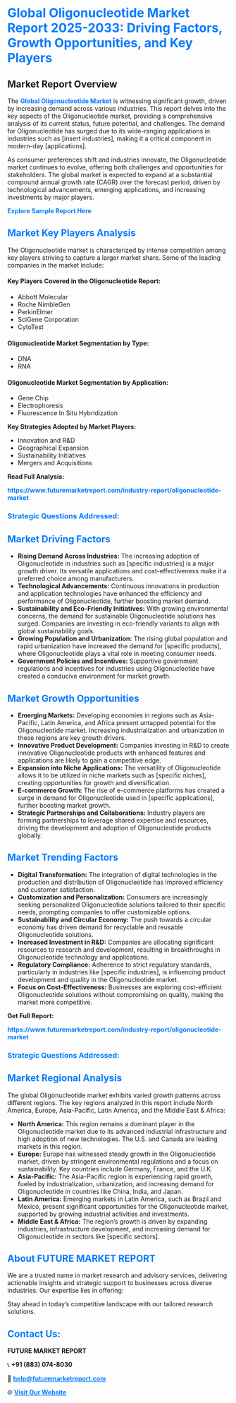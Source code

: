 <h1 style="color: #007BFF;">Global Oligonucleotide Market Report 2025-2033: Driving Factors, Growth Opportunities, and Key Players</h1>

<section id="overview">
<h2>Market Report Overview</h2>
<p>The <a href="https://www.futuremarketreport.com/industry-report/oligonucleotide-market" style="color: #007BFF; text-decoration: none;"><strong>Global Oligonucleotide Market</strong></a> is witnessing significant growth, driven by increasing demand across various industries. This report delves into the key aspects of the Oligonucleotide market, providing a comprehensive analysis of its current status, future potential, and challenges. The demand for Oligonucleotide has surged due to its wide-ranging applications in industries such as [insert industries], making it a critical component in modern-day [applications].</p>
<p>As consumer preferences shift and industries innovate, the Oligonucleotide market continues to evolve, offering both challenges and opportunities for stakeholders. The global market is expected to expand at a substantial compound annual growth rate (CAGR) over the forecast period, driven by technological advancements, emerging applications, and increasing investments by major players.</p>
</section>

<section id="overview">
<p><a href="https://www.futuremarketreport.com/request-sample/reportId=114539" style="color: #007BFF; text-decoration: none;"><strong>Explore Sample Report Here</strong></a></p>
</section>

<section id="key-players">
<h2 style="color: #007BFF;">Market Key Players Analysis</h2>
<p>The Oligonucleotide market is characterized by intense competition among key players striving to capture a larger market share. Some of the leading companies in the market include:</p>
<h4>Key Players Covered in the Oligonucleotide Report:</h4>
<ul><li>Abbott Molecular</li><li>Roche NimbleGen</li><li>PerkinElmer</li><li>SciGene Corporation</li><li>CytoTest</li></ul>
<h4>Oligonucleotide Market Segmentation by Type:</h4>
<ul><li>DNA</li><li>RNA</li></ul>

<h4>Oligonucleotide Market Segmentation by Application:</h4>
<ul><li>Gene Chip</li><li>Electrophoresis</li><li>Fluorescence In Situ Hybridization</li></ul>
<p><strong>Key Strategies Adopted by Market Players:</strong></p>
<ul>
<li>Innovation and R&D</li>
<li>Geographical Expansion</li>
<li>Sustainability Initiatives</li>
<li>Mergers and Acquisitions</li>
</ul>
</section>

<section>
<p><strong>Read Full Analysis: </strong></p><a href="https://www.futuremarketreport.com/industry-report/oligonucleotide-market" style="color: #007BFF; text-decoration: none;"><strong>https://www.futuremarketreport.com/industry-report/oligonucleotide-market</strong></a>
<h3 style="color: #007BFF;">Strategic Questions Addressed:</h3>
</section>

<section id="driving-factors">
<h2 style="color: #007BFF;">Market Driving Factors</h2>
<ul>
<li><strong>Rising Demand Across Industries:</strong> The increasing adoption of Oligonucleotide in industries such as [specific industries] is a major growth driver. Its versatile applications and cost-effectiveness make it a preferred choice among manufacturers.</li>
<li><strong>Technological Advancements:</strong> Continuous innovations in production and application technologies have enhanced the efficiency and performance of Oligonucleotide, further boosting market demand.</li>
<li><strong>Sustainability and Eco-Friendly Initiatives:</strong> With growing environmental concerns, the demand for sustainable Oligonucleotide solutions has surged. Companies are investing in eco-friendly variants to align with global sustainability goals.</li>
<li><strong>Growing Population and Urbanization:</strong> The rising global population and rapid urbanization have increased the demand for [specific products], where Oligonucleotide plays a vital role in meeting consumer needs.</li>
<li><strong>Government Policies and Incentives:</strong> Supportive government regulations and incentives for industries using Oligonucleotide have created a conducive environment for market growth.</li>
</ul>
</section>

<section id="growth-opportunities">
<h2 style="color: #007BFF;">Market Growth Opportunities</h2>
<ul>
<li><strong>Emerging Markets:</strong> Developing economies in regions such as Asia-Pacific, Latin America, and Africa present untapped potential for the Oligonucleotide market. Increasing industrialization and urbanization in these regions are key growth drivers.</li>
<li><strong>Innovative Product Development:</strong> Companies investing in R&D to create innovative Oligonucleotide products with enhanced features and applications are likely to gain a competitive edge.</li>
<li><strong>Expansion into Niche Applications:</strong> The versatility of Oligonucleotide allows it to be utilized in niche markets such as [specific niches], creating opportunities for growth and diversification.</li>
<li><strong>E-commerce Growth:</strong> The rise of e-commerce platforms has created a surge in demand for Oligonucleotide used in [specific applications], further boosting market growth.</li>
<li><strong>Strategic Partnerships and Collaborations:</strong> Industry players are forming partnerships to leverage shared expertise and resources, driving the development and adoption of Oligonucleotide products globally.</li>
</ul>
</section>

<section id="trending-factors">
<h2 style="color: #007BFF;">Market Trending Factors</h2>
<ul>
<li><strong>Digital Transformation:</strong> The integration of digital technologies in the production and distribution of Oligonucleotide has improved efficiency and customer satisfaction.</li>
<li><strong>Customization and Personalization:</strong> Consumers are increasingly seeking personalized Oligonucleotide solutions tailored to their specific needs, prompting companies to offer customizable options.</li>
<li><strong>Sustainability and Circular Economy:</strong> The push towards a circular economy has driven demand for recyclable and reusable Oligonucleotide solutions.</li>
<li><strong>Increased Investment in R&D:</strong> Companies are allocating significant resources to research and development, resulting in breakthroughs in Oligonucleotide technology and applications.</li>
<li><strong>Regulatory Compliance:</strong> Adherence to strict regulatory standards, particularly in industries like [specific industries], is influencing product development and quality in the Oligonucleotide market.</li>
<li><strong>Focus on Cost-Effectiveness:</strong> Businesses are exploring cost-efficient Oligonucleotide solutions without compromising on quality, making the market more competitive.</li>
</ul>
</section>

<section>
<p><strong>Get Full Report: </strong></p><a href="https://www.futuremarketreport.com/industry-report/oligonucleotide-market" style="color: #007BFF; text-decoration: none;"><strong>https://www.futuremarketreport.com/industry-report/oligonucleotide-market</strong></a>
<h3 style="color: #007BFF;">Strategic Questions Addressed:</h3>
</section>


<section id="regional-analysis">
<h2 style="color: #007BFF;">Market Regional Analysis</h2>
<p>The global Oligonucleotide market exhibits varied growth patterns across different regions. The key regions analyzed in this report include North America, Europe, Asia-Pacific, Latin America, and the Middle East & Africa:</p>
<ul>
<li><strong>North America:</strong> This region remains a dominant player in the Oligonucleotide market due to its advanced industrial infrastructure and high adoption of new technologies. The U.S. and Canada are leading markets in this region.</li>
<li><strong>Europe:</strong> Europe has witnessed steady growth in the Oligonucleotide market, driven by stringent environmental regulations and a focus on sustainability. Key countries include Germany, France, and the U.K.</li>
<li><strong>Asia-Pacific:</strong> The Asia-Pacific region is experiencing rapid growth, fueled by industrialization, urbanization, and increasing demand for Oligonucleotide in countries like China, India, and Japan.</li>
<li><strong>Latin America:</strong> Emerging markets in Latin America, such as Brazil and Mexico, present significant opportunities for the Oligonucleotide market, supported by growing industrial activities and investments.</li>
<li><strong>Middle East & Africa:</strong> The region’s growth is driven by expanding industries, infrastructure development, and increasing demand for Oligonucleotide in sectors like [specific sectors].</li>
</ul>
</section>

<footer>
<h2 style="color: #007BFF;">About FUTURE MARKET REPORT</h2>
<p>We are a trusted name in market research and advisory services, delivering actionable insights and strategic support to businesses across diverse industries. Our expertise lies in offering:</p>

<p>Stay ahead in today’s competitive landscape with our tailored research solutions.</p>

<h2 style="color: #007BFF;">Contact Us:</h2>
<p><strong>FUTURE MARKET REPORT</strong></p>
<p>📞 <strong>+91 (883) 074-8030</strong></p>
<p>📧 <strong><a href="mailto:help@futuremarketreport.com" style="color: #007BFF;">help@futuremarketreport.com</a></strong></p>
<p>🌐 <strong><a href="https://www.futuremarketreport.com/" style="color: #007BFF;">Visit Our Website</a></strong></p>
</footer>